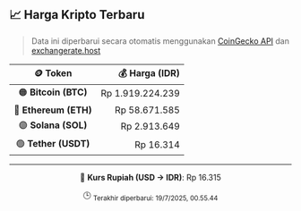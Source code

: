 

<!-- HARGA_KRIPTO -->
## 📈 Harga Kripto Terbaru

> Data ini diperbarui secara otomatis menggunakan [CoinGecko API](https://www.coingecko.com/) dan [exchangerate.host](https://exchangerate.host/)

<div align="center">

| 🪙 Token | 💰 Harga (IDR) |
|:------:|---------------:|
| 🟠 **Bitcoin (BTC)**   | Rp 1.919.224.239 |
| 🔵 **Ethereum (ETH)**  | Rp 58.671.585 |
| 🟣 **Solana (SOL)**    | Rp 2.913.649 |
| 🟢 **Tether (USDT)**   | Rp 16.314 |

---

💱 **Kurs Rupiah (USD → IDR)**: Rp 16.315

🕒 <sub>Terakhir diperbarui: 19/7/2025, 00.55.44</sub>

</div>
<!-- /HARGA_KRIPTO -->